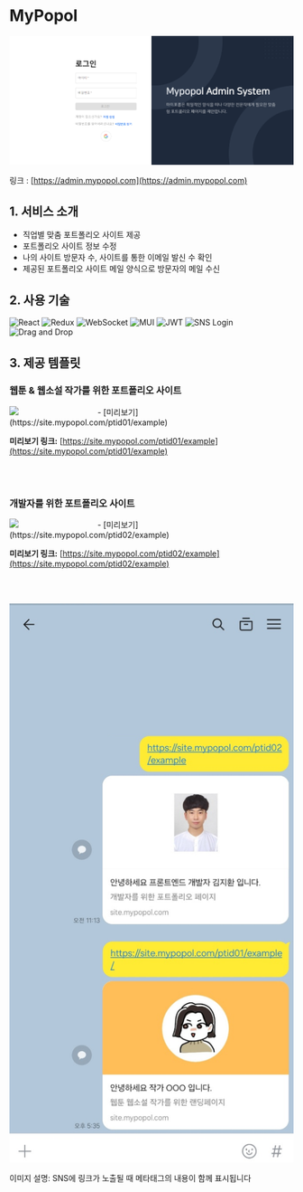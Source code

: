 # MyPopol

![Main](./src/assets/img/readme/main.png)

링크 : [https://admin.mypopol.com](https://admin.mypopol.com)

## 1. 서비스 소개

- 직업별 맞춤 포트폴리오 사이트 제공 
- 포트폴리오 사이트 정보 수정 
- 나의 사이트 방문자 수, 사이트를 통한 이메일 발신 수 확인
- 제공된 포트폴리오 사이트 메일 양식으로 방문자의 메일 수신  

## 2. 사용 기술

![React](https://img.shields.io/badge/React-20232A?style=for-the-badge&logo=react&logoColor=61DAFB)
![Redux](https://img.shields.io/badge/Redux-764ABC?style=for-the-badge&logo=redux&logoColor=white)
![WebSocket](https://img.shields.io/badge/WebSocket-000000?style=for-the-badge&logo=websocket&logoColor=white)
![MUI](https://img.shields.io/badge/MUI-007FFF?style=for-the-badge&logo=mui&logoColor=white)
![JWT](https://img.shields.io/badge/JWT-000000?style=for-the-badge&logo=jwt&logoColor=white)
![SNS Login](https://img.shields.io/badge/SNS%20Login-FF4500?style=for-the-badge&logo=auth0&logoColor=white)
![Drag and Drop](https://img.shields.io/badge/Drag%20and%20Drop-FFCC00?style=for-the-badge&logo=react-dnd&logoColor=white)

## 3. 제공 템플릿

### 웹툰 & 웹소설 작가를 위한 포트폴리오 사이트 
<img src="./src/assets/img/readme/ptid01_rending.gif" align='left' width="31%" >
- [미리보기](https://site.mypopol.com/ptid01/example)

**미리보기 링크:** [https://site.mypopol.com/ptid01/example](https://site.mypopol.com/ptid01/example)

<br clear="left"/>
<br/>

### 개발자를 위한 포트폴리오 사이트
<img src="./src/assets/img/readme/ptid02_rending.gif" align='left' width="31%" >
- [미리보기](https://site.mypopol.com/ptid02/example)

**미리보기 링크:** [https://site.mypopol.com/ptid02/example](https://site.mypopol.com/ptid02/example)

<br clear="left"/>
<br/>

![SNS 미리보기](./src/assets/img/readme/kakaotalk.png)

이미지 설명: SNS에 링크가 노출될 때 메타태그의 내용이 함께 표시됩니다